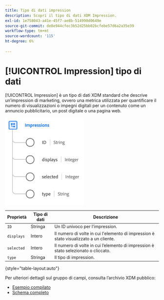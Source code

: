 ```yaml
---
title: Tipo di dati impression
description: Scopri il tipo di dati XDM Impression.
exl-id: 1e758043-a41e-45f7-ae8b-514990d0649e
source-git-commit: de8e944cfec3b52d25bb02bcfebe57d6a2a35e39
workflow-type: tm+mt
source-wordcount: '115'
ht-degree: 6%

---
```


# [!UICONTROL Impression] tipo di dati

[!UICONTROL Impression] è un tipo di dati XDM standard che descrive un’impression di marketing, ovvero una metrica utilizzata per quantificare il numero di visualizzazioni o impegni digitali per un contenuto come un annuncio pubblicitario, un post digitale o una pagina web.

![](../images/data-types/impressions.png)

| Proprietà | Tipo di dati | Descrizione |
| --- | --- | --- |
| `ID` | Stringa | Un ID univoco per l’impression. |
| `displays` | Intero | Il numero di volte in cui l&#39;elemento di impression è stato visualizzato a un cliente. |
| `selected` | Intero | Il numero di volte in cui l’elemento di impression è stato selezionato o cliccato. |
| `type` | Stringa | Il tipo di impression. |

{style="table-layout:auto"}

Per ulteriori dettagli sul gruppo di campi, consulta l’archivio XDM pubblico:

* [Esempio compilato](https://github.com/adobe/xdm/blob/master/components/datatypes/industry-verticals/impressions.example.1.json)
* [Schema completo](https://github.com/adobe/xdm/blob/master/components/datatypes/industry-verticals/impressions.schema.json)
